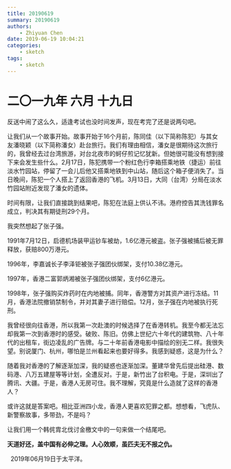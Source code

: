 ```yaml
---
title: 20190619
summary: 20190619
authors:
    - Zhiyuan Chen
date: 2019-06-19 10:04:21
categories: 
    - sketch
tags:
    - sketch
---
```


# 二〇一九年 六月 十九日

反送中闹了这么久，适逢考试也没时间发声，现在考完了还是说两句吧。

让我们从一个故事开始。故事开始于16个月前，陈同佳（以下简称陈犯）与其女友潘晓颖（以下简称潘女）赴台旅行。我们有理由相信，潘女是很期待这次旅行的，我曾经去过台湾旅游，对台北夜市的蚵仔煎记忆犹新。但她很可能没有想到接下来会发生些什么。2月17日，陈犯携带一个粉红色行李箱搭乘地铁（捷运）前往淡水竹园站，停留了一会儿后他又搭乘地铁到中山站，随后这个箱子便消失了。当日晚间，陈犯一个人搭上了返回香港的飞机。3月13日，大同（台湾）分局在淡水竹园站附近发现了潘女的遗体。

时间有限，让我们直接跳到结果吧，陈犯在法庭上供认不讳。港府控告其洗钱罪名成立，判决其有期徒刑29个月。

我突然想起了张子强。

1991年7月12日，启德机场装甲运钞车被劫，1.6亿港元被盗。张子强被捕后被无罪释放，获赔800万港元。

1996年，李嘉诚长子李泽钜被张子强团伙绑架，支付10.38亿港元。

1997年，香港二富郭炳湘被张子强团伙绑架，支付6亿港元。

1998年，张子强购买炸药时在内地被捕。同年，香港警方对其资产进行冻结。11月，香港法院撤销禁制令，并对其妻子进行赔偿。12月，张子强在内地被执行死刑。

我曾经很向往香港，所以我第一次赴澳的时候选择了在香港转机。我至今都无法忘却我第一次到香港时的感受。破败、陈旧。仿佛上世纪六十年代的建筑物、八十年代的出租车，街边凌乱的广告牌。与二十年前香港电影中描绘的别无二样。我很失望。别说厦门、杭州，哪怕是兰州看起来也要好得多。我感到疑惑，这是为什么？

随着我对香港的了解逐渐加深，我的疑惑也逐渐加深。董建华曾先后提出硅港、数码港、八万五建屋等等计划，全遭反对。于是，新竹出了台积电。于是，深圳出了腾讯、大疆。于是，香港人无房可住。我不理解，究竟是什么造就了这样的香港人？

或许这就是答案吧。相比亚洲四小龙，香港人更喜欢犯罪之都。想想看，飞虎队、新警察故事，多带劲，不是吗？

让我们用一个韩侂胄北伐讨金檄文中的一句来做一个结尾吧。

**天道好还，盖中国有必伸之理。人心效顺，虽匹夫无不报之仇。**

&nbsp;
2019年06月19日于太平洋。
